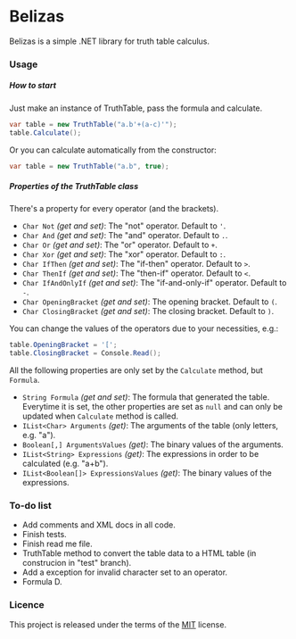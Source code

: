 # Belizas
Belizas is a simple .NET library for truth table calculus.

### Usage
##### How to start
Just make an instance of TruthTable, pass the formula and calculate.
```c#
var table = new TruthTable("a.b'+(a-c)'");
table.Calculate();
```
Or you can calculate automatically from the constructor:
```c#
var table = new TruthTable("a.b", true);
```

##### Properties of the TruthTable class
There's a property for every operator (and the brackets).
* `Char Not` *(get and set)*: The "not" operator. Default to `'`.
* `Char And` *(get and set)*: The "and" operator. Default to `.`.
* `Char Or` *(get and set)*: The "or" operator. Default to `+`.
* `Char Xor` *(get and set)*: The "xor" operator. Default to `:`.
* `Char IfThen` *(get and set)*: The "if-then" operator. Default to `>`.
* `Char ThenIf` *(get and set)*: The "then-if" operator. Default to `<`.
* `Char IfAndOnlyIf` *(get and set)*: The "if-and-only-if" operator. Default to `-`.
* `Char OpeningBracket` *(get and set)*: The opening bracket. Default to `(`.
* `Char ClosingBracket` *(get and set)*: The closing bracket. Default to `)`.

You can change the values of the operators due to your necessities, e.g.:
```c#
table.OpeningBracket = '[';
table.ClosingBracket = Console.Read();
```

All the following properties are only set by the `Calculate` method, but `Formula`.
* `String Formula` *(get and set)*: The formula that generated the table. Everytime it is set, the other properties are set as `null` and can only be updated when `Calculate` method is called.
* `IList<Char> Arguments` *(get)*: The arguments of the table (only letters, e.g. "a").
* `Boolean[,] ArgumentsValues` *(get)*: The binary values of the arguments.
* `IList<String> Expressions` *(get)*: The expressions in order to be calculated (e.g. "a+b").
* `IList<Boolean[]> ExpressionsValues` *(get)*: The binary values of the expressions.

### To-do list
* Add comments and XML docs in all code.
* Finish tests.
* Finish read me file.
* TruthTable method to convert the table data to a HTML table (in construcion in "test" branch).
* Add a exception for invalid character set to an operator.
* Formula D.

### Licence
This project is released under the terms of the [MIT](http://opensource.org/licenses/MIT) license.